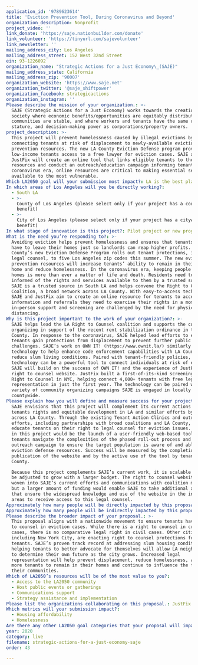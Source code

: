 ```yaml
---
application_id: '9789623614'
title: 'Eviction Prevention Tool, During Coronavirus and Beyond'
organization_description: Nonprofit
project_video: ''
link_donate: 'https://saje.nationbuilder.com/donate'
link_volunteer: 'https://tinyurl.com/sajevolunteer'
link_newsletter: ''
mailing_address_city: Los Angeles
mailing_address_street: 152 West 32nd Street
ein: 93-1226092
organization_name: "Strategic Actions for a Just Economy\_(SAJE)"
mailing_address_state: California
mailing_address_zip: '90007'
organization_website: 'https://www.saje.net'
organization_twitter: '@saje_shiftpower'
organization_facebook: strategicactions
organization_instagram: ''
Please describe the mission of your organization.: >-
  SAJE (Strategic Actions for a Just Economy) works towards the creation of a
  society where economic benefits/opportunities are equitably distributed, where
  communities are stable, and where workers and tenants have the same rights,
  stature, and decision-making power as corporations/property owners.
project_description: >-
  This project will prevent homelessness caused by illegal evictions by
  connecting tenants at risk of displacement to newly-available eviction
  prevention resources. The new LA County Eviction Defense program provides
  low-income tenants access to a free lawyer for eviction cases. SAJE and
  JustFix will create an online tool that links eligible tenants to these
  resources and conduct an outreach/education campaign informing tenants. In the
  coronavirus era, online resources are critical to making essential services
  available to the most vulnerable.
Which LA2050 goal will your submission most impact?: LA is the best place to LIVE
In which areas of Los Angeles will you be directly working?:
  - South LA
  - >-
    County of Los Angeles (please select only if your project has a countywide
    benefit)
  - >-
    City of Los Angeles (please select only if your project has a citywide
    benefit)
In what stage of innovation is this project?: Pilot project or new program (testing or implementing a new idea)
What is the need you’re responding to?: >-
  Avoiding eviction helps prevent homelessness and ensures that tenants do not
  have to leave their homes just so landlords can reap higher profits. LA
  County’s new Eviction Defense Program rolls out tenant protections, including
  legal counsel, to five Los Angeles zip codes this summer. The new eviction
  prevention resources will increase tenants’ ability to remain in their current
  home and reduce homelessness. In the coronavirus era, keeping people in their
  homes is more than ever a matter of life and death. Residents need to be
  informed of the rights and services available to them by a trusted source.
  SAJE is a trusted source in South LA and helps convene the Right to Counsel
  Coalition, a broad network across LA County. With easy-to-access technology,
  SAJE and JustFix aim to create an online resource for tenants to access the
  information and referrals they need to exercise their rights in a moment when
  in-person support and screening are challenged by the need for physical
  distancing.
Why is this project important to the work of your organization?: >-
  SAJE helps lead the LA Right to Counsel coalition and supports the coalition
  organizing in support of the recent rent stabilization ordinance in the
  County. In response to the coronavirus, SAJE helped lead efforts to ensure
  tenants gain protections from displacement to prevent further public health
  challenges. SAJE’s work on OWN IT! (https://www.ownit.la/) similarly leveraged
  technology to help enhance code enforcement capabilities with LA County and
  reduce slum living conditions. Paired with tenant-friendly policies,
  technology can be a powerful tool to connect individuals at risk of eviction.
  SAJE will build on the success of OWN IT! and the experience of JustFix’s
  right to counsel website. JustFix built a first-of-its-kind screening tool for
  Right to Counsel in NYC, helping connect 4,000+ tenants with free legal
  representation in just the first year. The technology can be paired with a
  variety of community organizing campaigns SAJE is engaged in locally and
  countywide.
Please explain how you will define and measure success for your project.: >-
  SAJE envisions that this project will complement its current actions on
  tenants rights and equitable development in LA and similar efforts by groups
  across LA County. Through the existing Tenant Action Clinics and outreach
  efforts, including partnerships with broad coalitions and LA County, SAJE will
  educate tenants on their right to legal counsel for eviction issues. Success
  in this project would be the launch of a user-friendly web-based tool to help
  tenants navigate the complexities of the phased roll-out process and an
  outreach campaign to ensure the target population is aware of and able to use
  eviction defense resources. Success will be measured by the completion and
  publication of the website and by the active use of the tool by tenants in LA
  County. 

  Because this project complements SAJE’s current work, it is scalable and can
  be adjusted to grow with a larger budget. The right to counsel website can be
  woven into SAJE’s current efforts and communications with coalition members,
  but a larger amount of funding would enable SAJE to take additional actions
  that ensure the widespread knowledge and use of the website in the initial
  areas to receive access to this legal counsel.
Approximately how many people will be directly impacted by this proposal?: '10000'
Approximately how many people will be indirectly impacted by this proposal?: '118901'
Please describe the broader impact of your proposal.: >-
  This proposal aligns with a nationwide movement to ensure tenants have a right
  to counsel in eviction cases. While there is a right to counsel in criminal
  cases, there is no comparative legal right in civil cases. Other cities,
  including New York City, are enacting right to counsel protections for
  tenants. SAJE’s proven track record at addressing slum housing conditions and
  helping tenants to better advocate for themselves will allow LA neighborhoods
  to determine their own future as the city grows. Increased legal
  representation will help prevent displacement, reduce homelessness, and allow
  more tenants to remain in their homes and continue to influence the future of
  their communities.
Which of LA2050’s resources will be of the most value to you?:
  - Access to the LA2050 community
  - Host public events or gatherings
  - Communications support
  - Strategy assistance and implementation
Please list the organizations collaborating on this proposal.: JustFix
Which metrics will your submission impact?:
  - Housing affordability
  - Homelessness
Are there any other LA2050 goal categories that your proposal will impact?: []
year: 2020
category: live
filename: strategic-actions-for-a-just-economy-saje
order: 43

---
```


